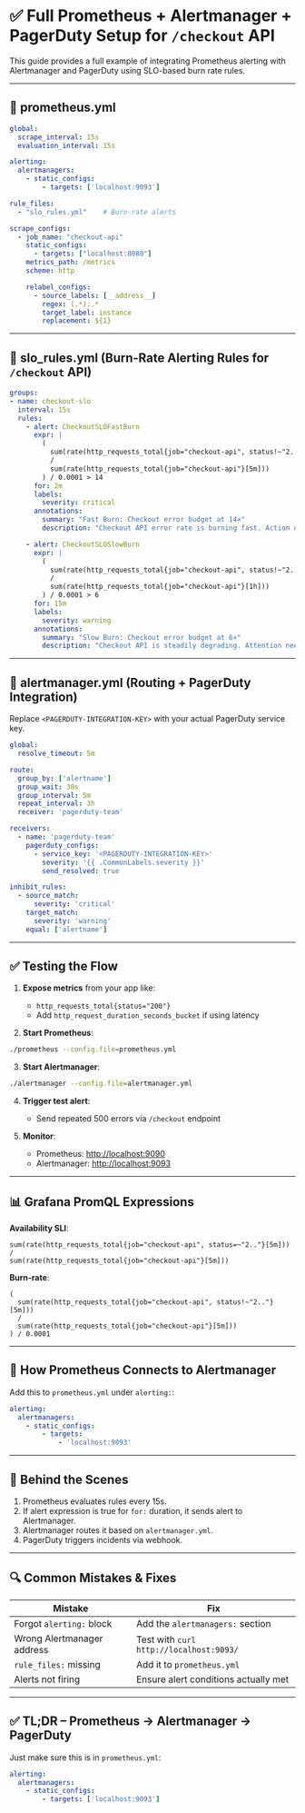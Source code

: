 
# ✅ Full Prometheus + Alertmanager + PagerDuty Setup for `/checkout` API

This guide provides a full example of integrating Prometheus alerting with Alertmanager and PagerDuty using SLO-based burn rate rules.

---

## 🔧 prometheus.yml

```yaml
global:
  scrape_interval: 15s
  evaluation_interval: 15s

alerting:
  alertmanagers:
    - static_configs:
        - targets: ['localhost:9093']

rule_files:
  - "slo_rules.yml"    # Burn-rate alerts

scrape_configs:
  - job_name: "checkout-api"
    static_configs:
      - targets: ["localhost:8080"]
    metrics_path: /metrics
    scheme: http

    relabel_configs:
      - source_labels: [__address__]
        regex: (.*):.*
        target_label: instance
        replacement: ${1}
```

---

## 📐 slo_rules.yml (Burn-Rate Alerting Rules for `/checkout` API)

```yaml
groups:
- name: checkout-slo
  interval: 15s
  rules:
    - alert: CheckoutSLOFastBurn
      expr: |
        (
          sum(rate(http_requests_total{job="checkout-api", status!~"2.."}[5m]))
          /
          sum(rate(http_requests_total{job="checkout-api"}[5m]))
        ) / 0.0001 > 14
      for: 2m
      labels:
        severity: critical
      annotations:
        summary: "Fast Burn: Checkout error budget at 14×"
        description: "Checkout API error rate is burning fast. Action needed immediately."

    - alert: CheckoutSLOSlowBurn
      expr: |
        (
          sum(rate(http_requests_total{job="checkout-api", status!~"2.."}[1h]))
          /
          sum(rate(http_requests_total{job="checkout-api"}[1h]))
        ) / 0.0001 > 6
      for: 15m
      labels:
        severity: warning
      annotations:
        summary: "Slow Burn: Checkout error budget at 6×"
        description: "Checkout API is steadily degrading. Attention needed within hours."
```

---

## 🚨 alertmanager.yml (Routing + PagerDuty Integration)

Replace `<PAGERDUTY-INTEGRATION-KEY>` with your actual PagerDuty service key.

```yaml
global:
  resolve_timeout: 5m

route:
  group_by: ['alertname']
  group_wait: 30s
  group_interval: 5m
  repeat_interval: 3h
  receiver: 'pagerduty-team'

receivers:
  - name: 'pagerduty-team'
    pagerduty_configs:
      - service_key: '<PAGERDUTY-INTEGRATION-KEY>'
        severity: '{{ .CommonLabels.severity }}'
        send_resolved: true

inhibit_rules:
  - source_match:
      severity: 'critical'
    target_match:
      severity: 'warning'
    equal: ['alertname']
```

---

## ✅ Testing the Flow

1. **Expose metrics** from your app like:
   - `http_requests_total{status="200"}`
   - Add `http_request_duration_seconds_bucket` if using latency

2. **Start Prometheus**:
```bash
./prometheus --config.file=prometheus.yml
```

3. **Start Alertmanager**:
```bash
./alertmanager --config.file=alertmanager.yml
```

4. **Trigger test alert**:
   - Send repeated 500 errors via `/checkout` endpoint

5. **Monitor**:
   - Prometheus: [http://localhost:9090](http://localhost:9090)
   - Alertmanager: [http://localhost:9093](http://localhost:9093)

---

## 📊 Grafana PromQL Expressions

**Availability SLI**:
```promql
sum(rate(http_requests_total{job="checkout-api", status=~"2.."}[5m]))
/
sum(rate(http_requests_total{job="checkout-api"}[5m]))
```

**Burn-rate**:
```promql
(
  sum(rate(http_requests_total{job="checkout-api", status!~"2.."}[5m]))
  /
  sum(rate(http_requests_total{job="checkout-api"}[5m]))
) / 0.0001
```

---

## 🔗 How Prometheus Connects to Alertmanager

Add this to `prometheus.yml` under `alerting:`:

```yaml
alerting:
  alertmanagers:
    - static_configs:
        - targets:
            - 'localhost:9093'
```

---

## 🧠 Behind the Scenes

1. Prometheus evaluates rules every 15s.
2. If alert expression is true for `for:` duration, it sends alert to Alertmanager.
3. Alertmanager routes it based on `alertmanager.yml`.
4. PagerDuty triggers incidents via webhook.

---

## 🔍 Common Mistakes & Fixes

| Mistake | Fix |
|--------|-----|
| Forgot `alerting:` block | Add the `alertmanagers:` section |
| Wrong Alertmanager address | Test with `curl http://localhost:9093/` |
| `rule_files:` missing | Add it to `prometheus.yml` |
| Alerts not firing | Ensure alert conditions actually met |

---

## ✅ TL;DR – Prometheus → Alertmanager → PagerDuty

Just make sure this is in `prometheus.yml`:

```yaml
alerting:
  alertmanagers:
    - static_configs:
        - targets: ['localhost:9093']
```